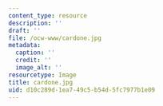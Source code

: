 ```yaml
---
content_type: resource
description: ''
draft: ''
file: /ocw-www/cardone.jpg
metadata:
  caption: ''
  credit: ''
  image_alt: ''
resourcetype: Image
title: cardone.jpg
uid: d10c289d-1ea7-49c5-b54d-5fc7977b1e09
---
```

